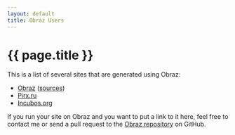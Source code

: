 ```yaml
---
layout: default
title: Obraz Users
---
```


{{ page.title }}
================

This is a list of several sites that are generated using Obraz:

* [Obraz](https://obraz.pirx.ru/)
  ([sources](https://github.com/vlasovskikh/obraz/tree/master/doc))
* [Pirx.ru](https://pirx.ru)
* [Incubos.org](https://incubos.org/)

If you run your site on Obraz and you want to put a link to it here, feel free
to contact me or send a pull request to the [Obraz repository][1] on GitHub.

  [1]: https://github.com/vlasovskikh/obraz
